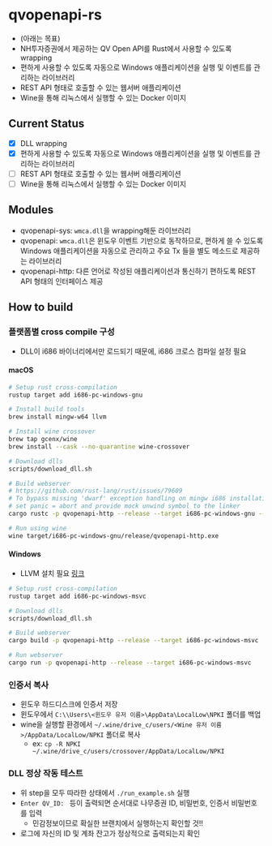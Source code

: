 # qvopenapi-rs
- (아래는 목표)
- NH투자증권에서 제공하는 QV Open API를 Rust에서 사용할 수 있도록 wrapping
- 편하게 사용할 수 있도록 자동으로 Windows 애플리케이션을 실행 및 이벤트를 관리하는 라이브러리
- REST API 형태로 호출할 수 있는 웹서버 애플리케이션
- Wine을 통해 리눅스에서 실행할 수 있는 Docker 이미지

## Current Status
- [x] DLL wrapping
- [x] 편하게 사용할 수 있도록 자동으로 Windows 애플리케이션을 실행 및 이벤트를 관리하는 라이브러리
- [ ] REST API 형태로 호출할 수 있는 웹서버 애플리케이션
- [ ] Wine을 통해 리눅스에서 실행할 수 있는 Docker 이미지

## Modules
- qvopenapi-sys: `wmca.dll`을 wrapping해둔 라이브러리
- qvopenapi: `wmca.dll`은 윈도우 이벤트 기반으로 동작하므로, 편하게 쓸 수 있도록 Windows 애플리케이션을 자동으로 관리하고 주요 Tx 들을 별도 메소드로 제공하는 라이브러리
- qvopenapi-http: 다른 언어로 작성된 애플리케이션과 통신하기 편하도록 REST API 형태의 인터페이스 제공

## How to build

### 플랫폼별 cross compile 구성
- DLL이 i686 바이너리에서만 로드되기 때문에, i686 크로스 컴파일 설정 필요

#### macOS
```sh
# Setup rust cross-compilation
rustup target add i686-pc-windows-gnu

# Install build tools
brew install mingw-w64 llvm

# Install wine crossover
brew tap gcenx/wine
brew install --cask --no-quarantine wine-crossover

# Download dlls
scripts/download_dll.sh

# Build webserver
# https://github.com/rust-lang/rust/issues/79609
# To bypass missing 'dwarf' exception handling on mingw i686 installations,
# set panic = abort and provide mock unwind symbol to the linker
cargo rustc -p qvopenapi-http --release --target i686-pc-windows-gnu --features "disable-unwind" -- -C "panic=abort"

# Run using wine
wine target/i686-pc-windows-gnu/release/qvopenapi-http.exe
```

#### Windows
- LLVM 설치 필요 [링크](https://github.com/llvm/llvm-project/releases/tag/llvmorg-17.0.1)

```sh
# Setup rust cross-compilation
rustup target add i686-pc-windows-msvc

# Download dlls
scripts/download_dll.sh

# Build webserver
cargo build -p qvopenapi-http --release --target i686-pc-windows-msvc

# Run webserver
cargo run -p qvopenapi-http --release --target i686-pc-windows-msvc
```

### 인증서 복사
- 윈도우 하드디스크에 인증서 저장
- 윈도우에서 `C:\\Users\<윈도우 유저 이름>\AppData\LocalLow\NPKI` 폴더를 백업
- wine을 실행할 환경에서 `~/.wine/drive_c/users/<Wine 유저 이름>/AppData/LocalLow/NPKI` 폴더로 복사
  - ex: `cp -R NPKI ~/.wine/drive_c/users/crossover/AppData/LocalLow/NPKI`

### DLL 정상 작동 테스트
- 위 step을 모두 따라한 상태에서 `./run_example.sh` 실행
- `Enter QV_ID: ` 등이 출력되면 순서대로 나무증권 ID, 비밀번호, 인증서 비밀번호를 입력
  - 민감정보이므로 확실한 브랜치에서 실행하는지 확인할 것!!
- 로그에 자신의 ID 및 계좌 잔고가 정상적으로 출력되는지 확인

